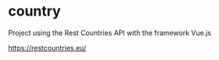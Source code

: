 # country

Project using the Rest Countries API with the framework Vue.js

https://restcountries.eu/
